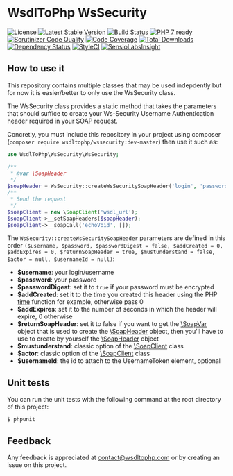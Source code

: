# WsdlToPhp WsSecurity
[![License](https://poser.pugx.org/wsdltophp/wssecurity/license)](https://packagist.org/packages/wsdltophp/wssecurity)
[![Latest Stable Version](https://poser.pugx.org/wsdltophp/wssecurity/version.png)](https://packagist.org/packages/wsdltophp/wssecurity)
[![Build Status](https://api.travis-ci.org/WsdlToPhp/WsSecurity.svg)](https://travis-ci.org/WsdlToPhp/WsSecurity)
[![PHP 7 ready](http://php7ready.timesplinter.ch/WsdlToPhp/PackageGenerator/badge.svg)](https://travis-ci.org/WsdlToPhp/PackageGenerator)
[![Scrutinizer Code Quality](https://scrutinizer-ci.com/g/WsdlToPhp/WsSecurity/badges/quality-score.png)](https://scrutinizer-ci.com/g/WsdlToPhp/WsSecurity/)
[![Code Coverage](https://scrutinizer-ci.com/g/WsdlToPhp/WsSecurity/badges/coverage.png)](https://scrutinizer-ci.com/g/WsdlToPhp/WsSecurity/)
[![Total Downloads](https://poser.pugx.org/wsdltophp/wssecurity/downloads)](https://packagist.org/packages/wsdltophp/wssecurity)
[![Dependency Status](https://www.versioneye.com/user/projects/5615103ca19334001e000331/badge.svg?style=flat)](https://www.versioneye.com/user/projects/5615103ca19334001e000331)
[![StyleCI](https://styleci.io/repos/43811404/shield)](https://styleci.io/repos/43811404)
[![SensioLabsInsight](https://insight.sensiolabs.com/projects/1cc28292-0f49-47eb-b2ca-4bdd6c0223f1/mini.png)](https://insight.sensiolabs.com/projects/1cc28292-0f49-47eb-b2ca-4bdd6c0223f1)

## How to use it
This repository contains multiple classes that may be used indepdently but for now it is easier/better to only use the WsSecurity class.

The WsSecurity class provides a static method that takes the parameters that should suffice to create your Ws-Security Username Authentication header required in your SOAP request.

Concretly, you must include this repository in your project using composer (`composer require wsdltophp/wssecurity:dev-master`) then use it such as:

```php
use WsdlToPhp\WsSecurity\WsSecurity;

/**
 * @var \SoapHeader
 */
$soapHeader = WsSecurity::createWsSecuritySoapHeader('login', 'password', true);
/**
 * Send the request
 */
$soapClient = new \SoapClient('wsdl_url');
$soapClient->__setSoapHeaders($soapHeader);
$soapClient->__soapCall('echoVoid', []);
```

The `WsSecurity::createWsSecuritySoapHeader` parameters are defined in this order `($username, $password, $passwordDigest = false, $addCreated = 0, $addExpires = 0, $returnSoapHeader = true, $mustunderstand = false, $actor = null, $usernameId = null)`:

- **$username**: your login/username
- **$password**: your password
- **$passwordDigest**: set it to `true` if your password must be encrypted
- **$addCreated**: set it to the time you created this header using the PHP [time](http://php.net/manual/en/function.time.php) function for example, otherwise pass 0
- **$addExpires**: set it to the number of seconds in which the header will expire, 0 otherwise
- **$returnSoapHeader**: set it to false if you want to get the [\SoapVar](http://php.net/manual/en/class.soapvar.php) object that is used to create the [\SoapHeader](http://php.net/manual/en/class.soapheader.php) object, then you'll have to use to create by yourself the [\SoapHeader](http://php.net/manual/en/class.soapheader.php) object
- **$mustunderstand**: classic option of the [\SoapClient](http://php.net/manual/en/soapclient.soapclient.php) class
- **$actor**: classic option of the [\SoapClient](http://php.net/manual/en/soapclient.soapclient.php) class
- **$usernameId**: the id to attach to the UsernameToken element, optional

## Unit tests
You can run the unit tests with the following command at the root directory of this project:
```
$ phpunit
```

## Feedback
Any feedback is appreciated at contact@wsdltophp.com or by creating an issue on this project.

